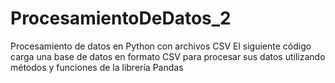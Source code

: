# ProcesamientoDeDatos_2
Procesamiento de datos en Python con archivos CSV
El siguiente código carga una base de datos en formato CSV para procesar sus datos utilizando métodos y funciones de la librería Pandas
